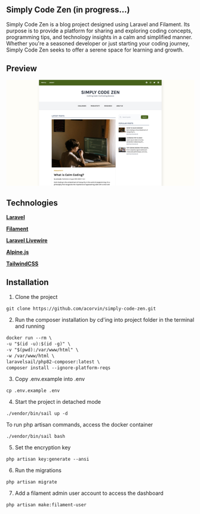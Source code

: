 ## Simply Code Zen (in progress...)

Simply Code Zen is a blog project designed using Laravel and Filament. Its purpose is to provide a platform for sharing and exploring coding concepts, programming tips, and technology insights in a calm and simplified manner. Whether you're a seasoned developer or just starting your coding journey, Simply Code Zen seeks to offer a serene space for learning and growth.

## Preview

![preview](preview.jpg?raw=true)

## Technologies

**[Laravel](https://laravel.com/)**

**[Filament](https://filamentphp.com/)**

**[Laravel Livewire](https://laravel-livewire.com/)**

**[Alpine.js](https://alpinejs.dev/)**

**[TailwindCSS](https://tailwindcss.com/)**

## Installation

1. Clone the project
```
git clone https://github.com/acorvin/simply-code-zen.git
```
2. Run the composer installation by cd'ing into project folder in the terminal and running
```
docker run --rm \
-u "$(id -u):$(id -g)" \
-v "$(pwd):/var/www/html" \
-w /var/www/html \
laravelsail/php82-composer:latest \
composer install --ignore-platform-reqs
```
3. Copy .env.example into .env
```
cp .env.example .env

```
4. Start the project in detached mode
```
./vendor/bin/sail up -d
```
To run php artisan commands, access the docker container
```
./vendor/bin/sail bash
```
5. Set the encryption key
```
php artisan key:generate --ansi
```
6. Run the migrations
```
php artisan migrate
```
7. Add a filament admin user account to access the dashboard
```
php artisan make:filament-user
```
